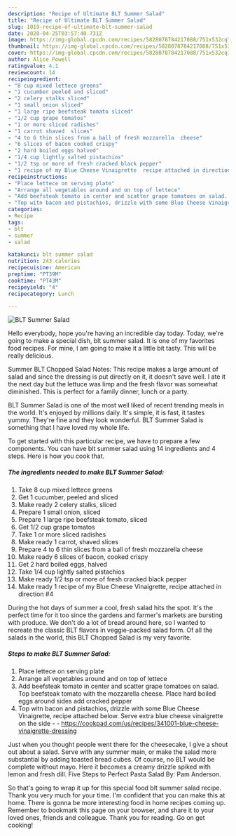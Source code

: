 ```yaml
---
description: "Recipe of Ultimate BLT Summer Salad"
title: "Recipe of Ultimate BLT Summer Salad"
slug: 1019-recipe-of-ultimate-blt-summer-salad
date: 2020-04-25T03:57:40.731Z
image: https://img-global.cpcdn.com/recipes/5828078784217088/751x532cq70/blt-summer-salad-recipe-main-photo.jpg
thumbnail: https://img-global.cpcdn.com/recipes/5828078784217088/751x532cq70/blt-summer-salad-recipe-main-photo.jpg
cover: https://img-global.cpcdn.com/recipes/5828078784217088/751x532cq70/blt-summer-salad-recipe-main-photo.jpg
author: Alice Powell
ratingvalue: 4.1
reviewcount: 14
recipeingredient:
- "8 cup mixed lettece greens"
- "1 cucumber peeled and sliced"
- "2 celery stalks sliced"
- "1 small onion sliced"
- "1 large ripe beefsteak tomato sliced"
- "1/2 cup grape tomatos"
- "1 or more sliced radishes"
- "1 carrot shaved  slices"
- "4 to 6 thin slices from a ball of fresh mozzarella  cheese"
- "6 slices of bacon cooked crispy"
- "2 hard boiled eggs halved"
- "1/4 cup lightly salted pistachios"
- "1/2 tsp or more of fresh cracked black pepper"
- "1 recipe of my Blue Cheese Vinaigrette  recipe attached in direction 4"
recipeinstructions:
- "Place lettece on serving plate"
- "Arrange all vegetables around and on top of lettece"
- "Add beefsteak tomato in center and scatter grape tomatoes on salad. Top beefsteak tomato with the mozzarella cheese. Place hard boiled eggs around sides add cracked pepper"
- "Top witn bacon and pistachios, drizzle with some Blue Cheese Vinaigrette, recipe attached below. Serve extra blue cheese vinaigrette on the side  https://cookpad.com/us/recipes/341001-blue-cheese-vinaigrette-dressing"
categories:
- Recipe
tags:
- blt
- summer
- salad

katakunci: blt summer salad 
nutrition: 243 calories
recipecuisine: American
preptime: "PT39M"
cooktime: "PT43M"
recipeyield: "4"
recipecategory: Lunch

---
```



![BLT Summer Salad](https://img-global.cpcdn.com/recipes/5828078784217088/751x532cq70/blt-summer-salad-recipe-main-photo.jpg)

Hello everybody, hope you're having an incredible day today. Today, we're going to make a special dish, blt summer salad. It is one of my favorites food recipes. For mine, I am going to make it a little bit tasty. This will be really delicious.

Summer BLT Chopped Salad Notes: This recipe makes a large amount of salad and since the dressing is put directly on it, it doesn&#39;t save well. I ate it the next day but the lettuce was limp and the fresh flavor was somewhat diminished. This is perfect for a family dinner, lunch or a party.

BLT Summer Salad is one of the most well liked of recent trending meals in the world. It's enjoyed by millions daily. It's simple, it is fast, it tastes yummy. They're fine and they look wonderful. BLT Summer Salad is something that I have loved my whole life.


To get started with this particular recipe, we have to prepare a few components. You can have blt summer salad using 14 ingredients and 4 steps. Here is how you cook that.

<!--inarticleads1-->

##### The ingredients needed to make BLT Summer Salad:

1. Take 8 cup mixed lettece greens
1. Get 1 cucumber, peeled and sliced
1. Make ready 2 celery stalks, sliced
1. Prepare 1 small onion, sliced
1. Prepare 1 large ripe beefsteak tomato, sliced
1. Get 1/2 cup grape tomatos
1. Take 1 or more sliced radishes
1. Make ready 1 carrot, shaved  slices
1. Prepare 4 to 6 thin slices from a ball of fresh mozzarella  cheese
1. Make ready 6 slices of bacon, cooked crispy
1. Get 2 hard boiled eggs, halved
1. Take 1/4 cup lightly salted pistachios
1. Make ready 1/2 tsp or more of fresh cracked black pepper
1. Make ready 1 recipe of my Blue Cheese Vinaigrette,  recipe attached in direction #4


During the hot days of summer a cool, fresh salad hits the spot. It&#39;s the perfect time for it too since the gardens and farmer&#39;s markets are bursting with produce. We don&#39;t do a lot of bread around here, so I wanted to recreate the classic BLT flavors in veggie-packed salad form. Of all the salads in the world, this BLT Chopped Salad is my very favorite. 

<!--inarticleads2-->

##### Steps to make BLT Summer Salad:

1. Place lettece on serving plate
1. Arrange all vegetables around and on top of lettece
1. Add beefsteak tomato in center and scatter grape tomatoes on salad. Top beefsteak tomato with the mozzarella cheese. Place hard boiled eggs around sides add cracked pepper
1. Top witn bacon and pistachios, drizzle with some Blue Cheese Vinaigrette, recipe attached below. Serve extra blue cheese vinaigrette on the side -  - https://cookpad.com/us/recipes/341001-blue-cheese-vinaigrette-dressing


Just when you thought people went there for the cheesecake, I give a shout out about a salad. Serve with any summer main, or make the salad more substantial by adding toasted bread cubes. Of course, no BLT would be complete without mayo. Here it becomes a creamy drizzle spiked with lemon and fresh dill. Five Steps to Perfect Pasta Salad By: Pam Anderson. 

So that's going to wrap it up for this special food blt summer salad recipe. Thank you very much for your time. I'm confident that you can make this at home. There is gonna be more interesting food in home recipes coming up. Remember to bookmark this page on your browser, and share it to your loved ones, friends and colleague. Thank you for reading. Go on get cooking!
